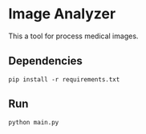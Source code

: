 # Image Analyzer 
This a tool for process medical images. 

## Dependencies
```
pip install -r requirements.txt
```

## Run
```
python main.py
```
